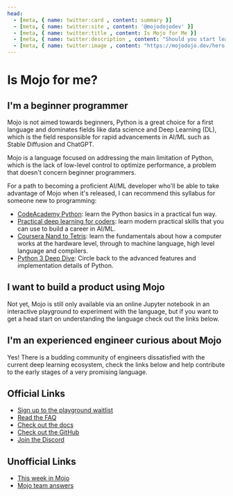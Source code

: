 ```yaml
---
head:
  - [meta, { name: twitter:card , content: summary }]
  - [meta, { name: twitter:site , content: '@mojodojodev' }]
  - [meta, { name: twitter:title , content: Is Mojo for Me }]
  - [meta, { name: twitter:description , content: "Should you start learning Mojo, or learn more about Python, AI/ML, and hardware?" }]
  - [meta, { name: twitter:image , content: "https://mojodojo.dev/hero.png" }]
---
```


# Is Mojo for me?
## I'm a beginner programmer
Mojo is not aimed towards beginners, Python is a great choice for a first language and dominates fields like data science and Deep Learning (DL), which is the field responsible for rapid advancements in AI/ML such as Stable Diffusion and ChatGPT.

Mojo is a language focused on addressing the main limitation of Python, which is the lack of low-level control to optimize performance, a problem that doesn't concern beginner programmers.

For a path to becoming a proficient AI/ML developer who'll be able to take advantage of Mojo when it's released, I can recommend this syllabus for someone new to programming:

- [CodeAcademy Python](https://www.codecademy.com/courses/learn-python-3/lessons/python-hello-world): learn the Python basics in a practical fun way.
- [Practical deep learning for coders](https://course.fast.ai/): learn modern practical skills that you can use to build a career in AI/ML.
- [Coursera Nand to Tetris](https://www.coursera.org/learn/build-a-computer): learn the fundamentals about how a computer works at the hardware level, through to machine language, high level language and compilers.
- [Python 3 Deep Dive](https://www.udemy.com/course/python-3-deep-dive-part-1/): Circle back to the advanced features and implementation details of Python.

## I want to build a product using Mojo
Not yet, Mojo is still only available via an online Jupyter notebook in an interactive playground to experiment with the language, but if you want to get a head start on understanding the language check out the links below.

## I'm an experienced engineer curious about Mojo
Yes! There is a budding community of engineers dissatisfied with the current deep learning ecosystem, check the links below and help contribute to the early stages of a very promising language.

## Official Links
- [Sign up to the playground waitlist](https://www.modular.com/get-started)
- [Read the FAQ](https://docs.modular.com/mojo/faq.html)
- [Check out the docs](https://docs.modular.com/mojo/programming-manual.html)
- [Check out the GitHub](https://github.com/modularml/mojo)
- [Join the Discord](https://www.discord.gg/modular)

## Unofficial Links
- [This week in Mojo](/this_week_in_mojo/)
- [Mojo team answers](/mojo_team_answers.html)
